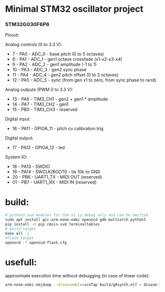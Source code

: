 # Minimal STM32 oscillator project

### STM32G030F6P6

Pinout:

Analog controls (0 to 3.3 V):

-  7 - PA0 - ADC_0 - base pitch (0 to 5 octaves)
-  8 - PA1 - ADC_1 - gen1 octave crossfade (x1-x2-x3-x4)
-  9 - PA2 - ADC_2 - gen1 amplitude (-1 to 1)
- 10 - PA3 - ADC_3 - gen2 sync phase
- 11 - PA4 - ADC_4 - gen2 pitch offset (0 to 3 octaves)
- 12 - PA5 - ADC_5 - sync (from gen x1 to zero, from sync phase to rand)

Analog outputs (PWM 0 to 3.3 V):

- 13 - PA6 - TIM3_CH1 - gen2 + gen1 * amplitude
- 14 - PA7 - TIM3_CH2 - gen1
- 15 - PB0 - TIM3_CH3 - reserved

Digital input:

- 16 - PA11 - GPIOA_11 - pitch cv calibration trig

Digital output:

- 17 - PA12 - GPIOA_12 - led

System IO:

- 18 - PA13 - SWDIO
- 19 - PA14 - SWCLK/BOOT0 - tie 10k to GND
- 20 - PB6 - UART1_TX - MIDI OUT (reserved)
- 01 - PB7 - UART1_RX - MIDI IN (reserved)

# build:


```bash
# python3 and modules for the st ip debug only and can be omitted
sudo apt install gcc-arm-none-eabi openocd gdb-multiarch python3
pip install -U pip cmsis-svd terminaltables
# build target
make all -j
#flash target
openocd -f openocd-flash.cfg
```

# usefull:

approximate execution time without debugging (in case of linear code):

```bash
arm-none-eabi-objdump --disassemble=vcoTap build/g0synth.elf > disasm.txt
```
